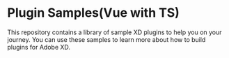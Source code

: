 # Plugin Samples(Vue with TS)

This repository contains a library of sample XD plugins to help you on your journey. You can use these samples to learn more about how to build plugins for Adobe XD.